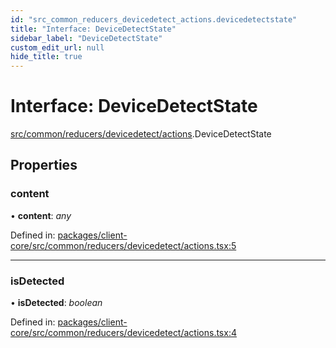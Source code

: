 ```yaml
---
id: "src_common_reducers_devicedetect_actions.devicedetectstate"
title: "Interface: DeviceDetectState"
sidebar_label: "DeviceDetectState"
custom_edit_url: null
hide_title: true
---
```


# Interface: DeviceDetectState

[src/common/reducers/devicedetect/actions](../modules/src_common_reducers_devicedetect_actions.md).DeviceDetectState

## Properties

### content

• **content**: *any*

Defined in: [packages/client-core/src/common/reducers/devicedetect/actions.tsx:5](https://github.com/xr3ngine/xr3ngine/blob/a16a45d7e/packages/client-core/src/common/reducers/devicedetect/actions.tsx#L5)

___

### isDetected

• **isDetected**: *boolean*

Defined in: [packages/client-core/src/common/reducers/devicedetect/actions.tsx:4](https://github.com/xr3ngine/xr3ngine/blob/a16a45d7e/packages/client-core/src/common/reducers/devicedetect/actions.tsx#L4)
